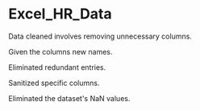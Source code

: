 # Excel_HR_Data

 Data cleaned involves removing unnecessary columns.
 
 Given the columns new names.
 
 Eliminated redundant entries.
 
 Sanitized specific columns.
 
 Eliminated the dataset's NaN values.
